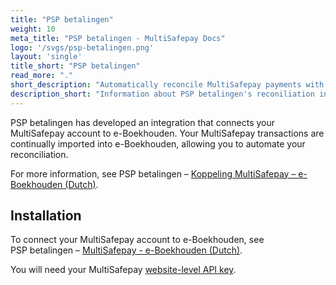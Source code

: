 ```yaml
---
title: "PSP betalingen"
weight: 10
meta_title: "PSP betalingen - MultiSafepay Docs"
logo: '/svgs/psp-betalingen.png'
layout: 'single'
title_short: "PSP betalingen"
read_more: "."
short_description: "Automatically reconcile MultiSafepay payments with sales in e-Boekhouden"
description_short: "Information about PSP betalingen's reconiliation integration for e-Boekhouden"
---
```


PSP betalingen has developed an integration that connects your MultiSafepay account to e-Boekhouden. Your MultiSafepay transactions are continually imported into e-Boekhouden, allowing you to automate your reconciliation.

For more information, see PSP&nbsp;betalingen&nbsp;–&nbsp;[Koppeling MultiSafepay – e-Boekhouden (Dutch)](https://www.webwinkelfacturen.nl/koppelingpsp.php?shopsystem=multisafepay&invoicesystem=eboekhouden).

## Installation

To connect your MultiSafepay account to e-Boekhouden, see PSP&nbsp;betalingen&nbsp;–&nbsp;[MultiSafepay - e-Boekhouden (Dutch)](https://handleidingen.pspbetalingen.nl/handleiding-multisafepay-eboekhouden).

You will need your MultiSafepay [website-level API key](/account/site-id-api-key-secure-code/).

